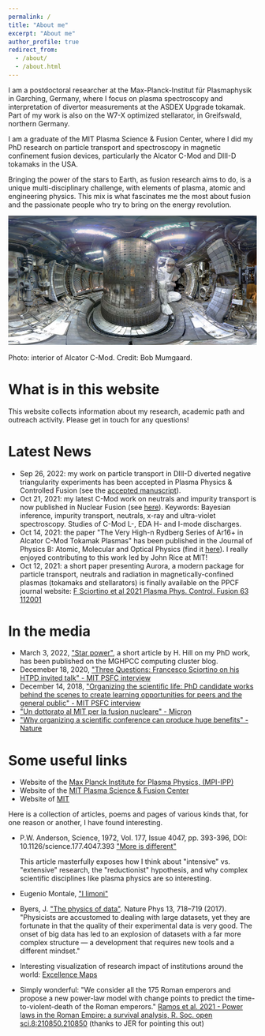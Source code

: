 ```yaml
---
permalink: /
title: "About me"
excerpt: "About me"
author_profile: true
redirect_from: 
  - /about/
  - /about.html
---
```


I am a postdoctoral researcher at the Max-Planck-Institut für Plasmaphysik in Garching, Germany, where I focus on plasma spectroscopy and interpretation of divertor measurements at the ASDEX Upgrade tokamak. Part of my work is also on the W7-X optimized stellarator, in Greifswald, northern Germany.

I am a graduate of the MIT Plasma Science & Fusion Center, where I did my PhD research on particle transport and spectroscopy in magnetic confinement fusion devices, particularly the Alcator C-Mod and DIII-D tokamaks in the USA. 

Bringing the power of the stars to Earth, as fusion research aims to do, is a unique multi-disciplinary challenge, with elements of plasma, atomic and engineering physics. This mix is what fascinates me the most about fusion and the passionate people who try to bring on the energy revolution. 

<img src="../images/cmod_fig.png" width="800" />

Photo: interior of Alcator C-Mod. Credit: Bob Mumgaard.

What is in this website
=======================
This website collects information about my research, academic path and outreach activity. Please get in touch for any questions!


Latest News
===========
* Sep 26, 2022: my work on particle transport in DIII-D diverted negative triangularity experiments has been accepted in Plasma Physics & Controlled Fusion (see the [accepted manuscript](https://iopscience.iop.org/article/10.1088/1361-6587/ac94f6/pdf)).
* Oct 21, 2021: my latest C-Mod work on neutrals and impurity transport is now published in Nuclear Fusion (see [here](https://iopscience.iop.org/article/10.1088/1741-4326/ac32f2/pdf)). Keywords: Bayesian inference, impurity transport, neutrals, x-ray and ultra-violet spectroscopy. Studies of C-Mod L-, EDA H- and I-mode discharges.
* Oct 14, 2021: the paper "The Very High-n Rydberg Series of Ar16+ in Alcator C-Mod Tokamak Plasmas" has been published in the Journal of Physics B: Atomic, Molecular and Optical Physics (find it [here](https://iopscience.iop.org/article/10.1088/1361-6455/ac2722)). I really enjoyed contributing to this work led by John Rice at MIT! 
* Oct 12, 2021: a short paper presenting Aurora, a modern package for particle transport, neutrals and radiation in magnetically-confined plasmas (tokamaks and stellarators) is finally available on the PPCF journal website: [F Sciortino et al 2021 Plasma Phys. Control. Fusion 63 112001](https://iopscience.iop.org/article/10.1088/1361-6587/ac2890)


In the media
============
* March 3, 2022, ["Star power"](https://www.mghpcc.org/star-power/), a short article by H. Hill on my PhD work, has been published on the MGHPCC computing cluster blog.
* Decemeber 18, 2020, ["Three Questions: Francesco Sciortino on his HTPD invited talk" - MIT PSFC interview](https://www.psfc.mit.edu/news/2020/three-questions-francesco-sciortino-on-his-htpd-invited-talk)
* December 14, 2018, ["Organizing the scientific life: PhD candidate works behind the scenes to create learning opportunities for peers and the general public" - MIT PSFC interview](https://www.psfc.mit.edu/news/2018/francesco-sciortino-organizing-the-scientific-life)
* ["Un dottorato al MIT per la fusion nucleare" - Micron](https://www.rivistamicron.it/approfondimenti/un-dottorato-al-mit-per-la-fusione-nucleare/)
* ["Why organizing a scientific conference can produce huge benefits" - Nature](https://www.nature.com/articles/d41586-018-05714-9?utm_source=fbk_nnc&utm_medium=social&utm_campaign=naturenews&sf193884577=1)



Some useful links
=================

* Website of the [Max Planck Institute for Plasma Physics, (MPI-IPP)](https://www.ipp.mpg.de/)
* Website of the [MIT Plasma Science & Fusion Center](https://www.psfc.mit.edu/)
* Website of [MIT](https://www.mit.edu/)

Here is a collection of articles, poems and pages of various kinds that, for one reason or another, I have found interesting. 

* P.W. Anderson, Science, 1972, Vol. 177, Issue 4047, pp. 393-396, DOI: 10.1126/science.177.4047.393
  ["More is different"](https://cse-robotics.engr.tamu.edu/dshell/cs689/papers/anderson72more_is_different.pdf)
  
  This article masterfully exposes how I think about "intensive" vs. "extensive" research, the "reductionist" hypothesis, and why complex scientific disciplines like plasma physics are so interesting.
  
* Eugenio Montale, ["I limoni"](https://www.libriantichionline.com/divagazioni/eugenio_montale_limoni_1925)

* Byers, J. ["The physics of data"](https://rdcu.be/cHcKJ). Nature Phys 13, 718–719 (2017). "Physicists are accustomed to dealing with large datasets, yet they are fortunate in that the quality of their experimental data is very good. The onset of big data has led to an explosion of datasets with a far more complex structure — a development that requires new tools and a different mindset."

* Interesting visualization of research impact of institutions around the world: [Excellence Maps](https://www.excellencemapping.net/#/explore?id=24696&lng=-122&lat=38&z=7&f=0&c=A_BASE&a=All&s=0&m=Highly+cited+papers)

* Simply wonderful: "We consider all the 175 Roman emperors and propose a new power-law model with change points to predict the time-to-violent-death of the Roman emperors." [Ramos et al. 2021 - Power laws in the Roman Empire: a survival analysis, R. Soc. open sci.8:210850.210850](https://royalsocietypublishing.org/doi/10.1098/rsos.210850) (thanks to JER for pointing this out)
